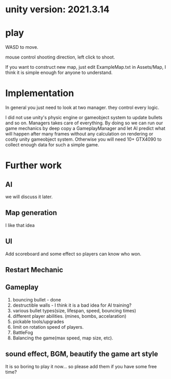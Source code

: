 # unity version: 2021.3.14
# play
WASD to move.

mouse control shooting direction, left click to shoot.

If you want to construct new map, just edit ExampleMap.txt in Assets/Map, I think it is simple enough for anyone to understand.

# Implementation
In general you just need to look at two manager. they control every logic.

I did not use unity's physic engine or gameobject system to update bullets and so on. Managers takes care of everything. By doing so we can run our game mechanics by deep copy a GameplayManager and let AI predict what will happen after many frames without any calculation on rendering or costly unity gameobject system. Otherwise you will need 10+ GTX4090 to collect enough data for such a simple game.

# Further work
## AI
we will discuss it later.

## Map generation
I like that idea

## UI
Add scoreboard and some effect so players can know who won.

## Restart Mechanic

## Gameplay
1. bouncing bullet - done 
2. destructible walls - I think it is a bad idea for AI training?
3. various bullet types(size, lifespan, speed, bouncing times)
4. different player abilities. (mines, bombs, accelaration)
5. pickable tools/upgrades
6. limit on rotation speed of players.
7. BattleFog
8. Balancing the game(max speed, map size, etc).

## sound effect, BGM, beautify the game art style
It is so boring to play it now... so please add them if you have some free time?
